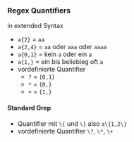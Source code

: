 ### Regex Quantifiers

in extended Syntax

- `a{2}` = `aa`
- `a{2,4}` = `aa` oder `aaa` oder `aaaa`
- `a{0,1}` = kein `a` oder ein `a`
- `a{1,}` = ein bis beliebieg oft `a`
- vordefinierte Quantifier
    - `?` = `{0,1}`
    - `*` = `{0,}`
    - `+` = `{1,}`

<div class="fragment mrg-top-lg">

#### Standard Grep

- Quantifier mit `\{` und `\}` also `a\{1,2\}`
- vordefinierte Quantifier `\?`, `\*`, `\+`

</div>